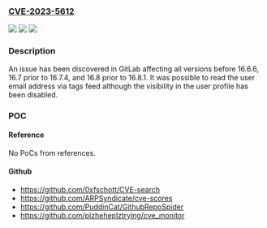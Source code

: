 ### [CVE-2023-5612](https://cve.mitre.org/cgi-bin/cvename.cgi?name=CVE-2023-5612)
![](https://img.shields.io/static/v1?label=Product&message=GitLab&color=blue)
![](https://img.shields.io/static/v1?label=Version&message=0%3C%2016.6.6%20&color=brighgreen)
![](https://img.shields.io/static/v1?label=Vulnerability&message=CWE-862%3A%20Missing%20Authorization&color=brighgreen)

### Description

An issue has been discovered in GitLab affecting all versions before 16.6.6, 16.7 prior to 16.7.4, and 16.8 prior to 16.8.1. It was possible to read the user email address via tags feed although the visibility in the user profile has been disabled.

### POC

#### Reference
No PoCs from references.

#### Github
- https://github.com/0xfschott/CVE-search
- https://github.com/ARPSyndicate/cve-scores
- https://github.com/PuddinCat/GithubRepoSpider
- https://github.com/plzheheplztrying/cve_monitor


